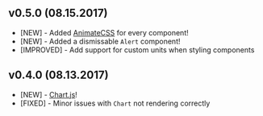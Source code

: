## v0.5.0 (08.15.2017)
 - [NEW] - Added [AnimateCSS](https://daneden.github.io/animate.css/) for every component!
 - [NEW] - Added a dismissable `Alert` component!
 - [IMPROVED] - Add support for custom units when styling components

## v0.4.0 (08.13.2017)
 - [NEW] - [Chart.js](http://www.chartjs.org/)!
 - [FIXED] - Minor issues with `Chart` not rendering correctly

